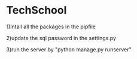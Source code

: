# TechSchool
1)Intall all the packages in the pipfile

2)update the sql password in the settings.py

3)run the server by "python manage.py runserver"
